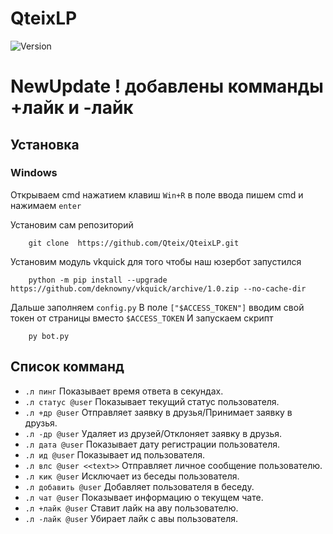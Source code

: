 # QteixLP
![Version](https://img.shields.io/badge/version-1.0-blue)
# NewUpdate ! добавлены комманды +лайк и -лайк 
## Установка
### Windows
Открываем cmd нажатием клавиш `Win+R` в поле ввода пишем cmd и нажимаем `enter`

Установим сам репозиторий
```shell script
    git clone  https://github.com/Qteix/QteixLP.git
```
Установим модуль vkquick для того чтобы наш юзербот запустился
```shell script
    python -m pip install --upgrade https://github.com/deknowny/vkquick/archive/1.0.zip --no-cache-dir
```
Дальше заполняем `config.py`
В поле `["$ACCESS_TOKEN"]` вводим свой токен от страницы вместо `$ACCESS_TOKEN`
И запускаем скрипт
```shell script
    py bot.py
```
## Список комманд
- `.л пинг` Показывает время ответа в секундах.
- `.л статус @user` Показывает текущий статус пользователя.
- `.л +др @user` Отправляет заявку в друзья/Принимает заявку в друзья.
- `.л -др @user` Удаляет из друзей/Отклоняет заявку в друзья.
- `.л дата @user` Показывает дату регистрации пользователя.
- `.л ид @user` Показывает ид пользователя.
- `.л влс @user <<text>>` Отправляет личное сообщение пользователю.
- `.л кик @user` Исключает из беседы пользователя.
- `.л добавить @user` Добавляет пользователя в беседу.
- `.л чат @user` Показывает информацию о текущем чате.
- `.л +лайк @user` Ставит лайк на аву пользователю.
- `.л -лайк @user` Убирает лайк с авы пользователя.
